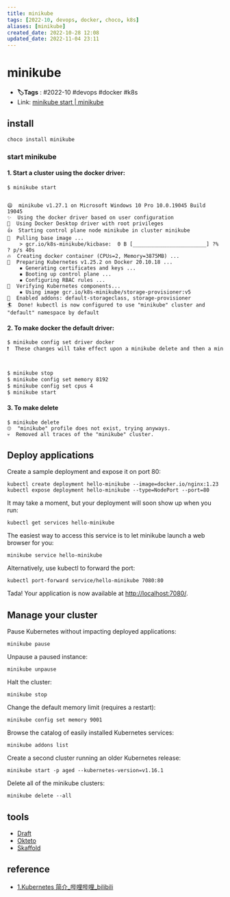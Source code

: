 ```yaml
---
title: minikube
tags: [2022-10, devops, docker, choco, k8s]
aliases: [minikube]
created_date: 2022-10-28 12:08
updated_date: 2022-11-04 23:11
---
```


# minikube

- **🏷️Tags** :   #2022-10 #devops  #docker  #k8s
- Link: [minikube start | minikube](https://minikube.sigs.k8s.io/docs/start/)

## install

```shell
choco install minikube
```

### start minikube

#### 1. Start a cluster using the docker driver:

```shell
$ minikube start


😄  minikube v1.27.1 on Microsoft Windows 10 Pro 10.0.19045 Build 19045
✨  Using the docker driver based on user configuration
📌  Using Docker Desktop driver with root privileges
👍  Starting control plane node minikube in cluster minikube
🚜  Pulling base image ...
    > gcr.io/k8s-minikube/kicbase:  0 B [________________________] ?% ? p/s 40s
🔥  Creating docker container (CPUs=2, Memory=3875MB) ...
🐳  Preparing Kubernetes v1.25.2 on Docker 20.10.18 ...
    ▪ Generating certificates and keys ...
    ▪ Booting up control plane ...
    ▪ Configuring RBAC rules ...
🔎  Verifying Kubernetes components...
    ▪ Using image gcr.io/k8s-minikube/storage-provisioner:v5
🌟  Enabled addons: default-storageclass, storage-provisioner
🏄  Done! kubectl is now configured to use "minikube" cluster and "default" namespace by default

```

#### 2. To make docker the default driver:

```bash
$ minikube config set driver docker
❗  These changes will take effect upon a minikube delete and then a minikube start



$ minikube stop
$ minikube config set memory 8192
$ minikube config set cpus 4
$ minikube start
```

#### 3. To make delete

```shell
$ minikube delete
🙄  "minikube" profile does not exist, trying anyways.
💀  Removed all traces of the "minikube" cluster.
```

## Deploy applications

Create a sample deployment and expose it on port 80:

```shell
kubectl create deployment hello-minikube --image=docker.io/nginx:1.23
kubectl expose deployment hello-minikube --type=NodePort --port=80
```

It may take a moment, but your deployment will soon show up when you run:

```shell
kubectl get services hello-minikube
```

The easiest way to access this service is to let minikube launch a web browser for you:

```shell
minikube service hello-minikube
```

Alternatively, use kubectl to forward the port:

```shell
kubectl port-forward service/hello-minikube 7080:80
```

Tada! Your application is now available at [http://localhost:7080/](http://localhost:7080/).

## Manage your cluster

Pause Kubernetes without impacting deployed applications:

```shell
minikube pause
```

Unpause a paused instance:

```shell
minikube unpause
```

Halt the cluster:

```shell
minikube stop
```

Change the default memory limit (requires a restart):

```shell
minikube config set memory 9001
```

Browse the catalog of easily installed Kubernetes services:

```shell
minikube addons list
```

Create a second cluster running an older Kubernetes release:

```shell
minikube start -p aged --kubernetes-version=v1.16.1
```

Delete all of the minikube clusters:

```shell
minikube delete --all
```

## tools

-   [Draft](https://draft.sh/)
-   [Okteto](https://github.com/okteto/okteto)
-   [Skaffold](https://github.com/GoogleContainerTools/skaffold)

## reference

- [1.Kubernetes 简介_哔哩哔哩_bilibili](https://www.bilibili.com/video/BV1Tg411P7EB/?p=1&vd_source=6bd04a20c72eb5cca642210346af7081)
